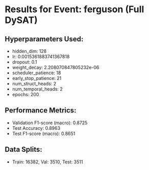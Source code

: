 # Results for Event: ferguson (Full DySAT)

## Hyperparameters Used:
- hidden_dim: 128
- lr: 0.0015361883741367818
- dropout: 0.1
- weight_decay: 2.208070847805232e-06
- scheduler_patience: 18
- early_stop_patience: 21
- num_struct_heads: 2
- num_temporal_heads: 2
- epochs: 200

## Performance Metrics:
- Validation F1-score (macro): 0.8725
- Test Accuracy: 0.8963
- Test F1-score (macro): 0.8651

## Data Splits:
- Train: 16382, Val: 3510, Test: 3511
